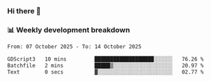 ### Hi there 👋

### 📊 Weekly development breakdown
<!--START_SECTION:waka-->

```txt
From: 07 October 2025 - To: 14 October 2025

GDScript3   10 mins         ███████████████████░░░░░░   76.26 %
Batchfile   2 mins          █████▒░░░░░░░░░░░░░░░░░░░   20.97 %
Text        0 secs          ▓░░░░░░░░░░░░░░░░░░░░░░░░   02.77 %
```

<!--END_SECTION:waka-->
